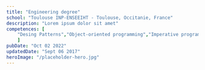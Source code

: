 ```yaml
---
title: "Engineering degree"
school: "Toulouse INP-ENSEEIHT - Toulouse, Occitanie, France"
description: "Lorem ipsum dolor sit amet"
competences: [
    "Desing Patterns","Object-oriented programming","Imperative programming","Functional programming","IoT","Web Developement", "Cloud Computing","Big Data","Database conception"
    ]
pubDate: "Oct 02 2022"
updatedDate: "Sept 06 2017"
heroImage: "/placeholder-hero.jpg"
---
```


